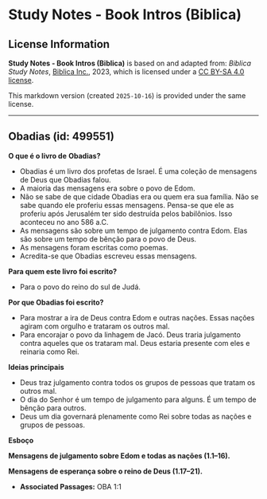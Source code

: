 # Study Notes - Book Intros (Biblica)

## License Information

**Study Notes - Book Intros (Biblica)** is based on and adapted from: _Biblica Study Notes_, [Biblica Inc.](https://www.biblica.com/), 2023, which is licensed under a [CC BY-SA 4.0 license](https://creativecommons.org/licenses/by-sa/4.0/legalcode.en).

This markdown version (created `2025-10-16`) is provided under the same license.



--------------------------------

## Obadias (id: 499551)

**O que é o livro de** **Obadias?**

* Obadias é um livro dos profetas de Israel. É uma coleção de mensagens de Deus que Obadias falou.
* A maioria das mensagens era sobre o povo de Edom.
* Não se sabe de que cidade Obadias era ou quem era sua família. Não se sabe quando ele proferiu essas mensagens. Pensa\-se que ele as proferiu após Jerusalém ter sido destruída pelos babilônios. Isso aconteceu no ano 586 a.C.
* As mensagens são sobre um tempo de julgamento contra Edom. Elas são sobre um tempo de bênção para o povo de Deus.
* As mensagens foram escritas como poemas.
* Acredita\-se que Obadias escreveu essas mensagens.

**Para quem este livro foi escrito?**

* Para o povo do reino do sul de Judá.

**Por que Obadias foi escrito?**

* Para mostrar a ira de Deus contra Edom e outras nações. Essas nações agiram com orgulho e trataram os outros mal.
* Para encorajar o povo da linhagem de Jacó. Deus traria julgamento contra aqueles que os trataram mal. Deus estaria presente com eles e reinaria como Rei.

**Ideias principais**

* Deus traz julgamento contra todos os grupos de pessoas que tratam os outros mal.
* O dia do Senhor é um tempo de julgamento para alguns. É um tempo de bênção para outros.
* Deus um dia governará plenamente como Rei sobre todas as nações e grupos de pessoas.

**Esboço**

**Mensagens de julgamento sobre Edom e todas as nações (1\.1–16\).**

**Mensagens de esperança sobre o reino de Deus (1\.17–21\).**

* **Associated Passages:** OBA 1:1

